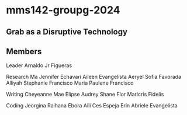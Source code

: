# mms142-groupg-2024
## Grab as a Disruptive Technology

## Members
 Leader
Arnaldo Jr Figueras

Research
Ma Jennifer Echavari
Aileen Evangelista
Aeryel Sofia Favorada
Alliyah Stephanie Francisco
Maria Paulene Francisco

Writing
Cheyeanne Mae Elipse
Audrey Shane Flor
Maricris Fidelis

Coding
Jeorgina Raihana Ebora
Aili Ces Espeja
Erin Abriele Evangelista 
